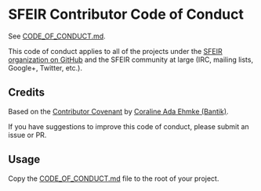 # SFEIR Contributor Code of Conduct

See [CODE_OF_CONDUCT.md](https://github.com/sfeir-open-source/code-of-conduct/blob/master/CODE_OF_CONDUCT.md).

This code of conduct applies to all of the projects under the [SFEIR organization on GitHub](https://github.com/orgs/sfeir-open-source/) and the SFEIR community at large (IRC, mailing lists, Google+, Twitter, etc.).


## Credits

Based on the [Contributor Covenant](https://github.com/Bantik/contributor_covenant) by [Coraline Ada Ehmke (Bantik)](https://github.com/Bantik).

If you have suggestions to improve this code of conduct, please submit an issue or PR.


## Usage

Copy the [CODE_OF_CONDUCT.md](https://github.com/sfeir-open-source/code-of-conduct/blob/master/CODE_OF_CONDUCT.md) file to the root of your project.
